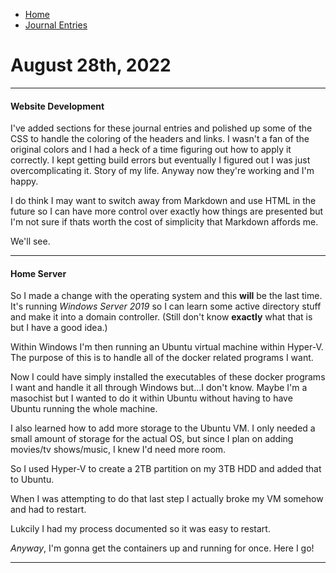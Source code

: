 
- [Home](/index.md)
- [Journal Entries](/journal.md)


# August 28th, 2022

---

#### Website Development

I've added sections for these journal entries and polished up some of the CSS to handle the coloring of the headers and links. I wasn't a fan of the original colors and I had a heck of a time figuring out how to apply it correctly. I kept getting build errors but eventually I figured out I was just overcomplicating it. Story of my life. Anyway now they're working and I'm happy.

I do think I may want to switch away from Markdown and use HTML in the future so I can have more control over exactly how things are presented but I'm not sure if thats worth the cost of simplicity that Markdown affords me.

We'll see.

---

#### Home Server

So I made a change with the operating system and this **will** be the last time.
It's running *Windows Server 2019* so I can learn some active directory stuff and make it into a domain controller. (Still don't know **exactly** what that is but I have a good idea.)

Within Windows I'm then running an Ubuntu virtual machine within Hyper-V. The purpose of this is to handle all of the docker related programs I want.

Now I could have simply installed the executables of these docker programs I want and handle it all through Windows but...I don't know. Maybe I'm a masochist but I wanted to do it within Ubuntu without having to have Ubuntu running the whole machine.

I also learned how to add more storage to the Ubuntu VM. I only needed a small amount of storage for the actual OS, but since I plan on adding movies/tv shows/music, I knew I'd need more room.

So I used Hyper-V to create a 2TB partition on my 3TB HDD and added that to Ubuntu. 

When I was attempting to do that last step I actually broke my VM somehow and had to restart.

Lukcily I had my process documented so it was easy to restart.

*Anyway*, I'm gonna get the containers up and running for once. Here I go!

---

